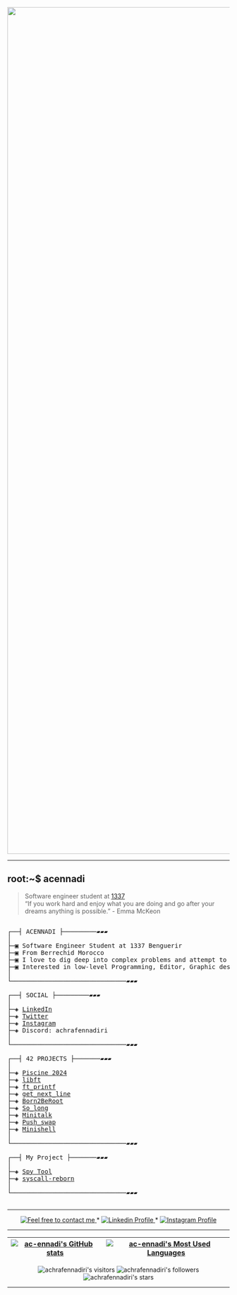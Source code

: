 <p align="center">
    <img src="https://64.media.tumblr.com/cca4f06484b447c0687f0325af5b38c9/428a8db1dc8ae92f-87/s1280x1920/7c751558b1d93e15c2d885cff2162ddb95059b8d.gifv" alt="Programming GIF" width="1920" />
</p>

---------------

## root:~$ acennadi
>  Software engineer student at [1337](https://1337.ma/en/) \
>  “If you work hard and enjoy what you are doing and go after your dreams anything is possible.” - Emma McKeon 


<pre>

┌──┤ ACENNADI ├─────────▰▰▰
│
├─▣ Software Engineer Student at 1337 Benguerir
├─▣ From Berrechid Morocco
├─▣ I love to dig deep into complex problems and attempt to find the simplest yet the most effecient solution.
├─▣ Interested in low-level Programming, Editor, Graphic design.
│
└───────────────────────────────▰▰▰

┌──┤ SOCIAL ├─────────▰▰▰
│
├─◈ <a href="https://www.linkedin.com/in/achraf-ennadiri-57905a264/">LinkedIn</a>
├─◈ <a href="https://x.com/En_achraf1">Twitter</a>
├─◈ <a href="https://www.instagram.com/0ac_raf0/">Instagram</a>
├─◈ Discord: achrafennadiri
│
└───────────────────────────────▰▰▰

┌──┤ 42 PROJECTS ├───────▰▰▰
│
├─◈ <a href="https://github.com/En-achraf/C-Piscine">Piscine 2024</a>
├─◈ <a href="https://github.com/En-achraf/libft">libft</a>
├─◈ <a href="https://github.com/En-achraf/ft_printf">ft_printf</a>
├─◈ <a href="https://github.com/En-achraf/get_next_line">get_next_line</a>
├─◈ <a href=https://github.com/En-achraf/Born2BeRoot">Born2BeRoot</a>
├─◈ <a href="https://github.com/En-achraf/so_long">So_long</a>
├─◈ <a href="https://github.com/En-achraf/minitalk">Minitalk</a>
├─◈ <a href="https://github.com/En-achraf/Push_swap">Push_swap</a>
├─◈ <a href="https://github.com/issamelkhaili/minishell">Minishell</a>
│
└───────────────────────────────▰▰▰

┌──┤ My Project ├───────▰▰▰
│
├─◈ <a href="https://github.com/En-achraf/Spy-Tool">Spy Tool</a>
├─◈ <a href="https://github.com/En-achraf/syscall-reborn">syscall-reborn</a>
│
└───────────────────────────────▰▰▰
	
</pre>

--------------

<p align="center">
	<a href="mailto:achrafennadiri@gmail.com">
		<img alt="Feel free to contact me" src="https://img.shields.io/badge/-Ask_me_anything-blue?style=flat&logo=Gmail&logoColor=white&link=mailto:achrafennadiri@gmail.com&color=3d85c6" />
	</a>
	<span> * </span>
    <a href="https://www.linkedin.com/in/achraf-ennadiri-57905a264/">
        <img alt="Linkedin Profile" src="https://img.shields.io/badge/-Linkedin-0072b1?style=flat&logo=Linkedin&logoColor=white&link=https://www.linkedin.com/in/achraf-ennadiri"/>
    </a>
    <span> * </span>
    <a href="https://www.instagram.com/0ac_raf0/">
        <img alt="Instagram Profile" src="https://img.shields.io/badge/-Twitter-0072b1?style=flat&logo=Instagram&logoColor=white&link=https://www.instagram.com/0ac_raf0/&color=1DA1F2" />
    </a>
</p>

---------------

| [![ac-ennadi's GitHub stats](https://github-readme-stats.vercel.app/api?username=ac-ennadi&count_private=true&show_icons=true&hide=issues&hide_border=true&theme=jolly)](https://github.com/ac-ennadi?tab=repositories) | [![ac-ennadi's Most Used Languages](https://github-readme-stats.vercel.app/api/top-langs/?username=ac-ennadi&layout=compact&hide_border=true&theme=jolly)](https://github.com/ac-ennadi?tab=repositories) |
|:-:|:-:|

<p align="center">
	<img alt="achrafennadiri's visitors" src="https://komarev.com/ghpvc/?username=ac-ennadi&color=8c36db&style=flat&label=visitors" />
	<img alt="achrafennadiri's followers" src="https://img.shields.io/github/followers/ac-ennadi?color=blueviolet" />
	<img alt="achrafennadiri's stars" src="https://img.shields.io/github/stars/ac-ennadi?color=blueviolet" />
</p>

---------------
